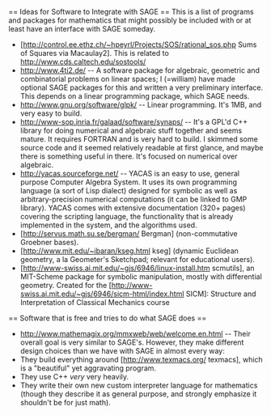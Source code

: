 == Ideas for Software to Integrate with SAGE ==
This is a list of programs and packages for mathematics that might possibly be included with or at least have an interface with SAGE someday.

 * [http://control.ee.ethz.ch/~hpeyrl/Projects/SOS/rational_sos.php Sums of Squares via Macaulay2]. This is related to http://www.cds.caltech.edu/sostools/
 * http://www.4ti2.de/ --  A software package for algebraic, geometric and combinatorial problems on linear spaces; I (=william) have made optional SAGE packages for this and written a very preliminary interface.  This depends on a linear programming package, which SAGE needs.
 * http://www.gnu.org/software/glpk/ -- Linear programming.  It's 1MB, and very easy to build.
 * http://www-sop.inria.fr/galaad/software/synaps/ -- It's a GPL'd C++ library for doing numerical and algebraic stuff together and seems mature.  It requires FORTRAN and is very hard to build.  I skimmed some source code and it seemed relatively readable at first glance, and maybe there is something useful in there.   It's focused on numerical over algebraic.
 * http://yacas.sourceforge.net/ --   		YACAS is an easy to use, general purpose Computer Algebra System. It uses 		its own programming language (a sort of Lisp dialect) designed for symbolic as well as 		arbitrary-precision numerical computations (it can be linked to GMP library). YACAS comes with 		extensive documentation (320+ pages) covering the scripting language, 		the functionality that is already implemented in the system, and the 		algorithms used.
 * [http://servus.math.su.se/bergman/ Bergman] (non-commutative Groebner bases).
 * [http://www.mit.edu/~ibaran/kseg.html kseg] (dynamic Euclidean geometry, a la Geometer's Sketchpad; relevant for educational users).
 * [http://www-swiss.ai.mit.edu/~gjs/6946/linux-install.htm scmutils], an MIT-Scheme package for symbolic manipulation, mostly with differential geometry. Created for the [http://www-swiss.ai.mit.edu/~gjs/6946/sicm-html/index.html SICM]: Structure and Interpretation of Classical Mechanics course

== Software that is free and tries to do what SAGE does ==
 * http://www.mathemagix.org/mmxweb/web/welcome.en.html -- Their overall goal is very similar to SAGE's.  However, they make different design choices than we have with SAGE in almost every way:
  * They build everything around [http://www.texmacs.org/ texmacs], which is a "beautiful" yet aggravating program.
  * They use C++ *very* very heavily.
  * They write their own new custom interpreter language for mathematics (though they describe it as general purpose, and strongly emphasize it shouldn't be for just math).
